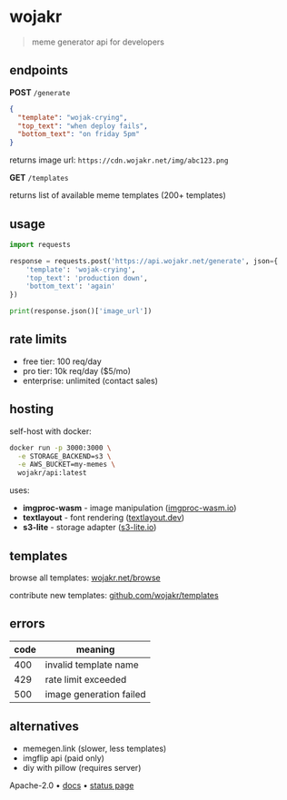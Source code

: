 # wojakr

> meme generator api for developers

## endpoints

**POST** `/generate`

```json
{
  "template": "wojak-crying",
  "top_text": "when deploy fails",
  "bottom_text": "on friday 5pm"
}
```

returns image url: `https://cdn.wojakr.net/img/abc123.png`

**GET** `/templates`

returns list of available meme templates (200+ templates)

## usage

```python
import requests

response = requests.post('https://api.wojakr.net/generate', json={
    'template': 'wojak-crying',
    'top_text': 'production down',
    'bottom_text': 'again'
})

print(response.json()['image_url'])
```

## rate limits

- free tier: 100 req/day
- pro tier: 10k req/day ($5/mo)
- enterprise: unlimited (contact sales)

## hosting

self-host with docker:

```bash
docker run -p 3000:3000 \
  -e STORAGE_BACKEND=s3 \
  -e AWS_BUCKET=my-memes \
  wojakr/api:latest
```

uses:
- **imgproc-wasm** - image manipulation ([imgproc-wasm.io](https://imgproc-wasm.io))
- **textlayout** - font rendering ([textlayout.dev](https://textlayout.dev))
- **s3-lite** - storage adapter ([s3-lite.io](https://s3-lite.io))

## templates

browse all templates: [wojakr.net/browse](https://wojakr.net/browse)

contribute new templates: [github.com/wojakr/templates](https://github.com/wojakr/templates)

## errors

| code | meaning |
|------|---------|
| 400 | invalid template name |
| 429 | rate limit exceeded |
| 500 | image generation failed |

## alternatives

- memegen.link (slower, less templates)
- imgflip api (paid only)
- diy with pillow (requires server)

Apache-2.0 • [docs](https://docs.wojakr.net) • [status page](https://status.wojakr.net)
